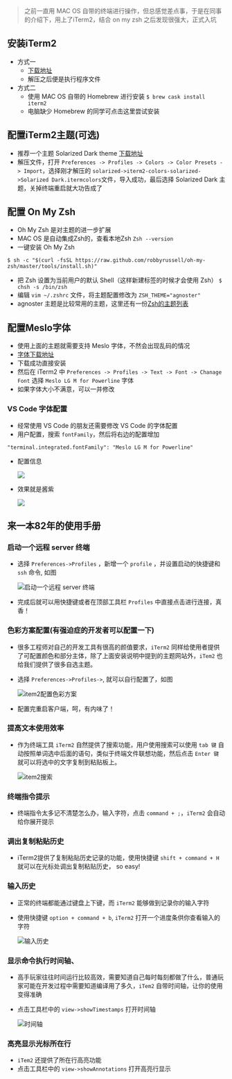 > 之前一直用 MAC OS 自带的终端进行操作，但总感觉差点事，于是在同事的介绍下，用上了iTerm2，结合 on my zsh 之后发现很强大，正式入坑

## 安装iTerm2
* 方式一
	* [下载地址](https://www.iterm2.com/index.html)
	* 解压之后便是执行程序文件
* 方式二
	* 使用 MAC OS 自带的 Homebrew 进行安装 `$ brew cask install iterm2`
	* 电脑缺少 Homebrew 的同学可点击这里尝试安装

## 配置iTerm2主题(可选)
* 推荐一个主题 Solarized Dark theme [下载地址](http://ethanschoonover.com/solarized)
* 解压文件，打开 ` Preferences -> Profiles -> Colors -> Color Presets -> Import `，选择刚才解压的 ` solarized->iterm2-colors-solarized->Solarized Dark.itermcolors `文件，导入成功，最后选择 Solarized Dark 主题，关掉终端重启就大功告成了

## 配置 On My Zsh
* Oh My Zsh 是对主题的进一步扩展
* MAC OS 是自动集成Zsh的，查看本地Zsh ` Zsh --version `
* 一键安装 Oh My Zsh

``` 
$ sh -c "$(curl -fsSL https://raw.github.com/robbyrussell/oh-my-zsh/master/tools/install.sh)" 
```

* 把 Zsh 设置为当前用户的默认 Shell（这样新建标签的时候才会使用 Zsh）  ` $ chsh -s /bin/zsh `
* 编辑 ` vim ~/.zshrc ` 文件，将主题配置修改为 ` ZSH_THEME="agnoster" ` 
* agnoster 主题是比较常用的主题，这里还有一份[Zsh的主题列表](https://github.com/robbyrussell/oh-my-zsh/wiki/themes)

## 配置Meslo字体
* 使用上面的主题就需要支持 Meslo 字体，不然会出现乱码的情况
* [字体下载地址](https://github.com/powerline/fonts/blob/master/Meslo%20Slashed/Meslo%20LG%20M%20Regular%20for%20Powerline.ttf)
* 下载成功直接安装
* 然后在 iTerm2 中 ` Preferences -> Profiles -> Text -> Font -> Chanage Font ` 选择 ` Meslo LG M for Powerline ` 字体
* 如果字体大小不满意，可以一并修改

### VS Code 字体配置
* 经常使用 VS Code 的朋友还需要修改 VS Code 的字体配置
* 用户配置，搜索 `fontFamily`，然后将右边的配置增加 

``` 
"terminal.integrated.fontFamily": "Meslo LG M for Powerline" 
```

* 配置信息

	![](../images/item2-conf.png)

* 效果就是酱紫 

	![](../images/item2.jpg)
	
## 来一本82年的使用手册
### 启动一个远程 server 终端
* 选择 `Preferences->Profiles` ，新增一个 `profile` ，并设置启动的快捷键和 `ssh` 命令, 如图

	![启动一个远程 server 终端](../images/item2-ssh.png)
	
* 完成后就可以用快捷键或者在顶部工具栏 `Profiles` 中直接点击进行连接，真香！

### 色彩方案配置(有强迫症的开发者可以配置一下)
* 很多工程师对自己的开发工具有很高的颜值要求，`iTerm2` 同样给使用者提供了可配置颜色和部分主体，除了上面安装说明中提到的主题网站外，`iTem2` 也给我们提供了很多自选主题。
* 选择 `Preferences->Profiles->`, 就可以自行配置了，如图 

	![item2配置色彩方案](../images/item2-color.png)
	
* 配置完重启客户端，呵，有内味了！
	
### 提高文本使用效率
* 作为终端工具 `iTerm2` 自然提供了搜索功能，用户使用搜索可以使用 `tab 键` 自动按照单词选中后面的语句，类似于终端文件联想功能，然后点击 `Enter 键` 就可以将选中的文字复制到粘贴板上。

	![item2搜索](../images/item2-search.png)
	
### 终端指令提示
* 终端指令太多记不清楚怎么办，输入字符，点击 `command + ;`，`iTerm2` 会自动给你展开提示

### 调出复制粘贴历史
* iTerm2提供了复制粘贴历史记录的功能，使用快捷键 `shift + command + H` 就可以在光标处调出复制粘贴历史， so easy!

### 输入历史
* 正常的终端都能通过键盘上下键，而 `iTerm2` 能够做到记录你的输入字符
* 使用快捷键 `option + command + b`, `iTerm2` 打开一个进度条供你查看输入的字符

	![输入历史](../images/item2-type-log.png)
	
### 显示命令执行时间轴、
* 高手玩家往往时间运行比较高效，需要知道自己每时每刻都做了什么，普通玩家可能在开发过程中需要知道编译用了多久，`iTem2` 自带时间轴，让你的使用变得准确
* 点击工具栏中的 `view->showTimestamps` 打开时间轴

	![时间轴](../images/item2-timestamps.png)

### 高亮显示光标所在行
* `iTem2` 还提供了所在行高亮功能
* 点击工具栏中的 `view->showAnnotations` 打开高亮行显示
	
